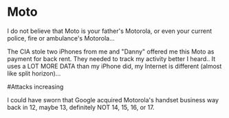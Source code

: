 # Moto
I do not believe that Moto is your father's Motorola, or even your current police, fire or ambulance's Motorola...

The CIA stole two iPhones from me and "Danny" offered me this Moto as payment for back rent.  They needed to track my activity better I heard.. It uses a LOT MORE DATA than my iPhone did, my Internet is different (almost like split horizon)...

#Attacks increasing 

I could have sworn that Google acquired Motorola's handset business way back in 12, maybe 13, definitely NOT 14, 15, 16, or 17.

